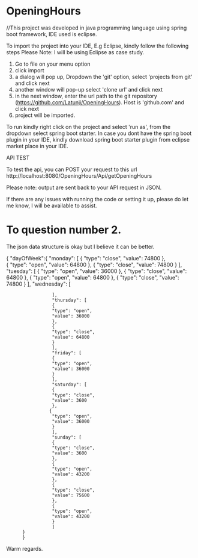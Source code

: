 # OpeningHours

//This project was developed in java programming language using spring boot framework, IDE used is eclipse.

To import the project into your IDE, E.g Eclipse, kindly follow the following steps
Please Note: I will be using Eclipse as case study.

1. Go to file on your menu option
2. click import
3. a dialog will pop up, Dropdown the 'git' option, select 'projects from git' and click next
4. another window will pop-up select 'clone url' and click next
5. in the next window, enter the url path to the git repository (https://github.com/Latunji/OpeningHours). Host is 'github.com' and click next
6. project will be imported.

To run kindly right click on the project and select 'run as', from the dropdown select spring boot starter.
In case you dont have the spring boot plugin in your IDE, kindly download spring boot starter plugin from eclipse market place in your IDE.


API TEST

To test the api, you can POST your request to this url
http://localhost:8080/OpeningHours/Api/getOpeningHours

Please note: output are sent back to your API request in JSON.

If there are any issues with running the code or setting it up, please do let me know, I will be available to assist. 

# To question number 2.

The json data structure is okay but I believe it can be better.

{
  "dayOfWeek":{
             "monday": [
                    {
                     "type": "close",
                     "value": 74800
                     },       
                    {
                     "type": "open",
                     "value": 64800
                     },
                     {
                     "type": "close",
                     "value": 74800
                     }
                     ],
                     "tuesday": [
                     {
                     "type": "open",
                     "value": 36000
                     },
                     {
                     "type": "close",
                     "value": 64800
                     },
                      {
                     "type": "open",
                     "value": 64800
                     },
                     {
                     "type": "close",
                     "value": 74800
                     }
                     ],
                     "wednesday": [

                     ],
                     "thursday": [
                     {
                     "type": "open",
                     "value": 36000
                     },
                     {
                     "type": "close",
                     "value": 64800
                     }
                     ],
                     "friday": [
                     {
                     "type": "open",
                     "value": 36000
                     }
                     ],
                     "saturday": [
                     {
                     "type": "close",
                     "value": 3600
                     },
                    {
                     "type": "open",
                     "value": 36000
                     }
                     ],
                     "sunday": [
                     {
                     "type": "close",
                     "value": 3600
                     },
                     {
                     "type": "open",
                     "value": 43200
                     },
                     {
                     "type": "close",
                     "value": 75600
                     },
                     {
                     "type": "open",
                     "value": 43200
                     }
                     ]
          }
          }


Warm regards.
